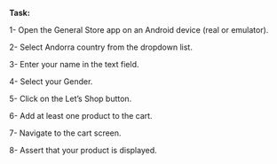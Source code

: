 **Task:**

1- Open the General Store app on an Android device (real or emulator).

2- Select Andorra country from the dropdown list.

3- Enter your name in the text field.

4- Select your Gender.

5- Click on the Let’s Shop button.

6- Add at least one product to the cart.

7- Navigate to the cart screen.

8- Assert that your product is displayed.
